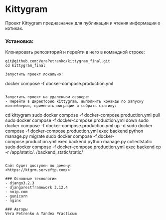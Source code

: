 # Kittygram
Проект Kittygram предназначен для публикации и чтения информации о котиках.

### Установка:
Клонировать репозиторий и перейти в него в командной строке:

```
git@github.com:VeraPetrenko/kittygram_final.git
cd kittygram_final
```

```
Запустить проект локально:
```
docker compose -f docker-compose.production.yml
```

Запустить проект на удаленном сервере:
- Перейти в директорию kittygram, выполнить команды по запуску контейнеров, применить миграции и собрать статику:
```
cd kittygram
sudo docker compose -f docker-compose.production.yml pull
sudo docker compose -f docker-compose.production.yml down
sudo docker compose -f docker-compose.production.yml up -d
sudo docker compose -f docker-compose.production.yml exec backend python manage.py migrate
sudo docker compose -f docker-compose.production.yml exec backend python manage.py collectstatic
sudo docker compose -f docker-compose.production.yml exec backend cp -r /app/static/. /backend_static/static/

```

Сайт будет доступен по домену:
<https://ktgrm.serveftp.com/>

### Основные технологии
- django3.2.3
- djangorestframework 3.12.4
- noip.com
- gunicorn
- nginx

### Авторы
Vera Petrenko & Yandex Practicum